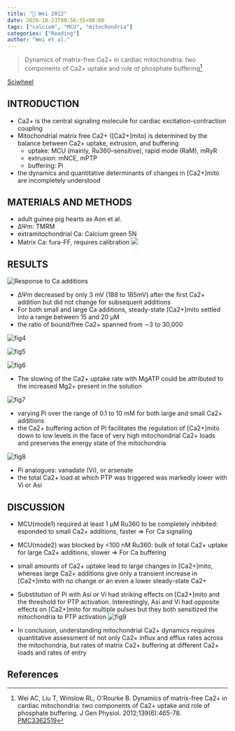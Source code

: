 ```yaml
---
title: "📒 Wei 2012"
date: 2020-10-23T00:56:55+08:00
tags: ["calcium", "MCU", "mitochondria"]
categories: ["Reading"]
author: "Wei et al."
---
```


> Dynamics of matrix-free Ca2+ in cardiac mitochondria: two components of Ca2+ uptake and role of phosphate buffering[^Wei2012]

[Sciwheel](https://sciwheel.com/work/#/items/1276288)

<!--more-->

## INTRODUCTION
* Ca2+ is the central signaling molecule for cardiac excitation-contraction coupling
* Mitochondrial matrix free Ca2+ ([Ca2+]mito) is determined by the balance between Ca2+ uptake, extrusion, and buffering
  * uptake: MCU (mainly,  Ru360–sensitive), rapid mode (RaM), mRyR
  * extrusion: mNCE, mPTP
  * buffering: Pi
* the dynamics and quantitative determinants of changes in [Ca2+]mito are incompletely understood

## MATERIALS AND METHODS
* adult guinea pig hearts as Aon et al.
* ΔΨm: TMRM
* extramitochondrial Ca: Calcium green 5N
* Matrix Ca: fura-FF, requires calibration
![](https://www.ncbi.nlm.nih.gov/pmc/articles/PMC3362519/bin/JGP_201210784_Fig1.jpg)

## RESULTS
![](https://www.ncbi.nlm.nih.gov/pmc/articles/PMC3362519/bin/JGP_201210784_Fig2.jpg "Response to Ca additions")

* ΔΨm decreased by only 3 mV (188 to 185mV) after the first Ca2+ addition but did not change for subsequent additions
* For both small and large Ca additions, steady-state [Ca2+]mito settled into a range between 15 and 20 µM
* the ratio of bound/free Ca2+ spanned from ∼3 to 30,000

![fig4](https://www.ncbi.nlm.nih.gov/pmc/articles/PMC3362519/bin/JGP_201210784_Fig4.jpg "Response to MCU inhibitor")

![fig5](https://www.ncbi.nlm.nih.gov/pmc/articles/PMC3362519/bin/JGP_201210784_Fig5.jpg "Resetting of [Ca2+]mito (black) for two Ca2+ additions")

![fig6](https://www.ncbi.nlm.nih.gov/pmc/articles/PMC3362519/bin/JGP_201210784_Fig6.jpg "Effect of Mg2+ on the regulation of mitochondrial Ca2+")
* The slowing of the Ca2+ uptake rate with MgATP could be attributed to the increased Mg2+ present in the solution

![fig7](https://www.ncbi.nlm.nih.gov/pmc/articles/PMC3362519/bin/JGP_201210784_Fig7.jpg "Inorganic phosphate (Pi) dependence of mitochondrial Ca2+ uptake")
* varying Pi over the range of 0.1 to 10 mM for both large and small Ca2+ additions
* the Ca2+ buffering action of Pi facilitates the regulation of [Ca2+]mito down to low levels in the face of very high mitochondrial Ca2+ loads and preserves the energy state of the mitochondria

![fig8](https://www.ncbi.nlm.nih.gov/pmc/articles/PMC3362519/bin/JGP_201210784_Fig8.jpg "Effects of Pi, (black), arsenate (Asi, blue), or vanadate (Vi, red) anions on the regulation of mitochondrial Ca2+")
* Pi analogues: vanadate (Vi), or arsenate
* the total Ca2+ load at which PTP was triggered was markedly lower with Vi or Asi

## DISCUSSION
* MCU(mode1) required at least 1 µM Ru360 to be completely inhibited: esponded to small Ca2+ additions, faster => For Ca signaling
* MCU(mode2) was blocked by <100 nM Ru360: bulk of total Ca2+ uptake for large Ca2+ additions, slower => For Ca buffering
* small amounts of Ca2+ uptake lead to large changes in [Ca2+]mito, whereas large Ca2+ additions give only a transient increase in [Ca2+]mito with no change or an even a lower steady-state Ca2+
* Substitution of Pi with Asi or Vi had striking effects on [Ca2+]mito and the threshold for PTP activation. Interestingly, Asi and Vi had opposite effects on [Ca2+]mito for multiple pulses but they both sensitized the mitochondria to PTP activation
![fig9](https://www.ncbi.nlm.nih.gov/pmc/articles/PMC3362519/bin/JGP_201210784_Fig9.jpg "Summary of the mechanisms governing mitochondrial Ca2+ dynamics")

* In conclusion, understanding mitochondrial Ca2+ dynamics requires quantitative assessment of not only Ca2+ influx and efflux rates across the mitochondria, but rates of matrix Ca2+ buffering at different Ca2+ loads and rates of entry

## References
[^Wei2012]: Wei AC, Liu T, Winslow RL, O'Rourke B. Dynamics of matrix-free Ca2+ in cardiac mitochondria: two components of Ca2+ uptake and role of phosphate buffering. J Gen Physiol. 2012;139(6):465-78. [PMC3362519](https://www.ncbi.nlm.nih.gov/pmc/articles/PMC3362519/)
